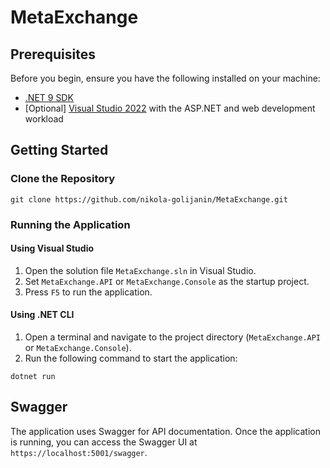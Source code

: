 # MetaExchange

## Prerequisites

Before you begin, ensure you have the following installed on your machine:

- [.NET 9 SDK](https://dotnet.microsoft.com/download/dotnet/9.0)
- [Optional] [Visual Studio 2022](https://visualstudio.microsoft.com/vs/) with the ASP.NET and web development workload

## Getting Started

### Clone the Repository
` git clone https://github.com/nikola-golijanin/MetaExchange.git `

### Running the Application

#### Using Visual Studio

1. Open the solution file `MetaExchange.sln` in Visual Studio.
2. Set `MetaExchange.API` or `MetaExchange.Console` as the startup project.
3. Press `F5` to run the application.

#### Using .NET CLI

1. Open a terminal and navigate to the project directory (`MetaExchange.API` or `MetaExchange.Console`).
2. Run the following command to start the application:

`dotnet run` 


## Swagger

The application uses Swagger for API documentation. Once the application is running, you can access the Swagger UI at `https://localhost:5001/swagger`.

